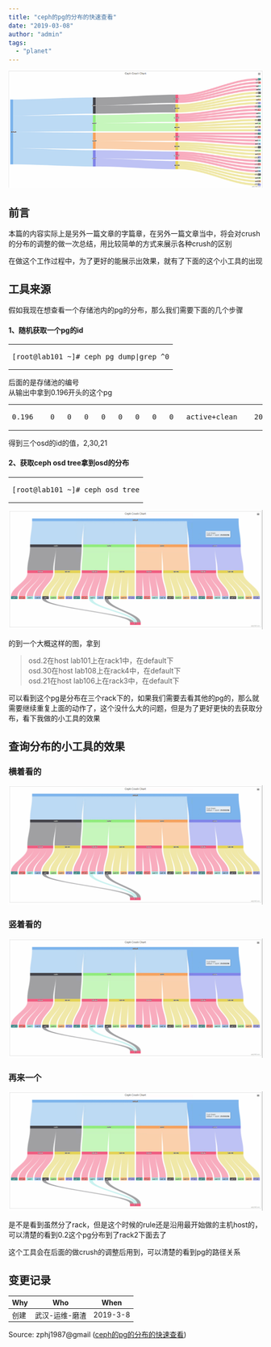 ```yaml
---
title: "ceph的pg的分布的快速查看"
date: "2019-03-08"
author: "admin"
tags: 
  - "planet"
---
```


  
![crush-chart.png-99.9kB](images/crush-chart.png)  

## 前言

本篇的内容实际上是另外一篇文章的字篇章，在另外一篇文章当中，将会对crush的分布的调整的做一次总结，用比较简单的方式来展示各种crush的区别

在做这个工作过程中，为了更好的能展示出效果，就有了下面的这个小工具的出现  

## 工具来源

假如我现在想查看一个存储池内的pg的分布，那么我们需要下面的几个步骤

#### 1、随机获取一个pg的id

<table><tbody><tr><td class="code"><pre><span class="line">[root@lab101 ~]<span class="comment"># ceph pg dump|grep ^0</span></span><br></pre></td></tr></tbody></table>

后面的是存储池的编号  
从输出中拿到0.196开头的这个pg  

<table><tbody><tr><td class="code"><pre><span class="line"><span class="number">0.196</span>	<span class="number">0</span>	<span class="number">0</span>	<span class="number">0</span>	<span class="number">0</span>	<span class="number">0</span>	<span class="number">0</span>	<span class="number">0</span>	<span class="number">0</span>	active+clean	<span class="number">2019</span>-<span class="number">03</span>-<span class="number">07</span> <span class="number">18</span>:<span class="number">03</span>:<span class="number">28.262747</span>	<span class="number">0</span><span class="string">'0	259:24	[2,30,21]	2	[2,30,21]	0'</span><span class="number">0</span>	<span class="number">2019</span>-<span class="number">03</span>-<span class="number">06</span> <span class="number">17</span>:<span class="number">30</span>:<span class="number">29.598534</span>	<span class="number">0</span><span class="string">'0	2019-03-06 17:30:29.598534</span></span><br></pre></td></tr></tbody></table>

得到三个osd的id的值，2,30,21

#### 2、获取ceph osd tree拿到osd的分布

<table><tbody><tr><td class="code"><pre><span class="line">[root@lab101 ~]<span class="comment"># ceph osd tree</span></span><br></pre></td></tr></tbody></table>

![osd tree](images/image.png)

的到一个大概这样的图，拿到

> osd.2在host lab101上在rack1中，在default下  
> osd.30在host lab108上在rack4中，在default下  
> osd.21在host lab106上在rack3中，在default下

可以看到这个pg是分布在三个rack下的，如果我们需要去看其他的pg的，那么就需要继续重复上面的动作了，这个没什么大的问题，但是为了更好更快的去获取分布，看下我做的小工具的效果

## 查询分布的小工具的效果

### 横着看的

![image.png-365.2kB](images/image.png)

### 竖着看的

![image.png-246.7kB](images/image.png)

### 再来一个

![image.png-283.3kB](images/image.png)

是不是看到虽然分了rack，但是这个时候的rule还是沿用最开始做的主机host的，可以清楚的看到0.2这个pg分布到了rack2下面去了

这个工具会在后面的做crush的调整后用到，可以清楚的看到pg的路径关系

## 变更记录

| Why | Who | When |
| --- | --- | --- |
| 创建 | 武汉-运维-磨渣 | 2019-3-8 |

Source: zphj1987@gmail ([ceph的pg的分布的快速查看](http://www.zphj1987.com/2019/03/08/ceph-pg-crush-fast-check/))

